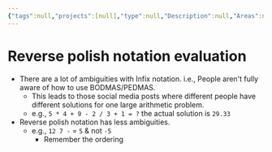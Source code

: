 ```yaml
---
{"tags":null,"projects":[null],"type":null,"Description":null,"Areas":null,"publish":true,"PassFrontmatter":true,"created":"2024-12-21T08:22:54.187+05:30","updated":"2024-12-26T09:37:58.222+05:30"}
---
```


# Reverse polish notation evaluation
- There are a lot of ambiguities with Infix notation. i.e., People aren't fully aware of how to use BODMAS/PEDMAS. 
	- This leads to those social media posts where different people have different solutions for one large arithmetic problem. 
	- e.g., `5 * 4 + 9 - 2 / 3 + 1 = ?`  the actual solution is `29.33` 
- Reverse polish notation has less ambiguities.
	-  e.g., `12 7 -`  = `5` & not `-5`
		- Remember the ordering